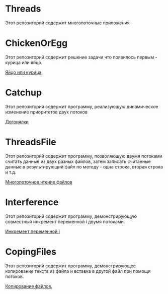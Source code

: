 # Threads

Этот репозиторий содержит многопоточные приложения

# ChickenOrEgg

Этот репозиторий содержит решение задачи что появилось первым - курица или яйцо.

<a href = "https://github.com/Barinovv/Thread/blob/master/src/ru/bav/chicken/ChickenOrEgg.java"> Яйцо или курица </a>

# Catchup

Этот репозиторий содержит программу, реализующую динамическое изменение приоритетов двух потоков

<a href = "https://github.com/Barinovv/Thread/blob/master/src/ru/bav/catchup/Catchup.java"> Догонялки </a>

# ThreadsFile

Этот репозиторий содержит программу, позволяющую двумя потоками считать данные из двух разных файлов, затем записать считанные данные в результирующий файл по методу - одна строка, вторая строка и т.д.

<a href = "https://github.com/Barinovv/Thread/tree/master/src/ru/bav/theadsfile"> Многопоточное чтение файлов</a>

# Interference

Этот репозиторий содержит программу, демонстрирующую совместный инкремент переменной i двумя потоками.

<a href = "https://github.com/Barinovv/Thread/tree/master/src/ru/bav/interference"> Инкремент переменной i </a>

# CopingFiles

Этот репозиторий содержит программу, демонстрирующее копирование текста из файла и вставка в другой файл при помощи потоков.

<a href = "https://github.com/Barinovv/Thread/tree/master/src/ru/bav/copingfiles"> Копирование файлов. </a>
